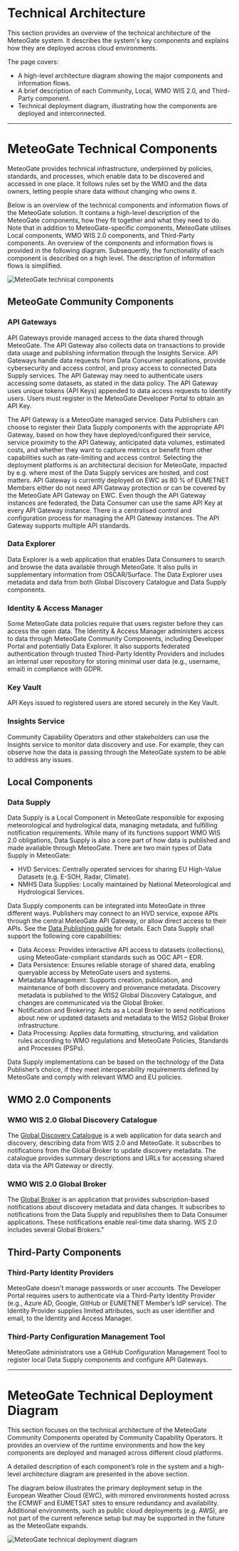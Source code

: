 # Technical Architecture

This section provides an overview of the technical architecture of the MeteoGate system. It describes the system's key components and explains how they are deployed across cloud environments.

The page covers:
- A high-level architecture diagram showing the major components and information flows.
- A brief description of each Community, Local, WMO WIS 2.0, and Third-Party component.
- Technical deployment diagram, illustrating how the components are deployed and interconnected.

---

# MeteoGate Technical Components

MeteoGate provides technical infrastructure, underpinned by policies, standards, and processes, which enable data to be discovered and accessed in one place. It follows rules set by the WMO and the data owners, letting people share data without changing who owns it. 

Below is an overview of the technical components and information flows of the MeteoGate solution. It contains a high-level description of the MeteoGate components, how they fit together and what they need to do. Note that in addition to MeteoGate-specific components, MeteoGate utilises Local components, WMO WIS 2.0 components, and Third-Party components.
An overview of the components and information flows is provided in the following diagram. Subsequently, the functionality of each component is described on a high level. The description of information flows is simplified.

![MeteoGate technical components](images/meteogate-technical-components.png)

## MeteoGate Community Components

### API Gateways 

API Gateways provide managed access to the data shared through MeteoGate. The API Gateway also collects data on transactions to provide data usage and publishing information through the Insights Service.
API Gateways handle data requests from Data Consumer applications, provide cybersecurity and access control, and proxy access to connected Data Supply services. The API Gateway may need to authenticate users accessing some datasets, as stated in the data policy. The API Gateway uses unique tokens (API Keys) appended to data access requests to identify users. Users must register in the MeteoGate Developer Portal to obtain an API Key.

The API Gateway is a MeteoGate managed service. Data Publishers can choose to register their Data Supply components with the appropriate API Gateway, based on how they have deployed/configured their service, service proximity to the API Gateway, anticipated data volumes, estimated costs, and whether they want to capture metrics or benefit from other capabilities such as rate-limiting and access control.
Selecting the deployment platforms is an architectural decision for MeteoGate, impacted by e.g. where most of the Data Supply services are hosted, and cost matters. API Gateway is currently deployed on EWC as 80 % of EUMETNET Members either do not need API Gateway protection or can be covered by the MeteoGate API Gateway on EWC.
Even though the API Gateway instances are federated, the Data Consumer can use the same API Key at every API Gateway instance. There is a centralised control and configuration process for managing the API Gateway instances.
The API Gateway supports multiple API standards.

### Data Explorer

Data Explorer is a web application that enables Data Consumers to search and browse the data available through MeteoGate. It also pulls in supplementary information from OSCAR/Surface. The Data Explorer uses metadata and data from both Global Discovery Catalogue and Data Supply components.

### Identity & Access Manager

Some MeteoGate data policies require that users register before they can access the open data. The Identity & Access Manager administers access to data through MeteoGate Community Components, including Developer Portal and potentially Data Explorer. It also supports federated authentication through trusted Third-Party Identity Providers and includes an internal user repository for storing minimal user data (e.g., username, email) in compliance with GDPR.

### Key Vault

API Keys issued to registered users are stored securely in the Key Vault.

### Insights Service
Community Capability Operators and other stakeholders can use the Insights service to monitor data discovery and use. For example, they can observe how the data is passing through the MeteoGate system to be able to address any issues.

## Local Components 

### Data Supply 

Data Supply is a Local Component in MeteoGate responsible for exposing meteorological and hydrological data, managing metadata, and fulfilling notification requirements. While many of its functions support WMO WIS 2.0 obligations, Data Supply is also a core part of how data is published and made available through MeteoGate.
There are two main types of Data Supply in MeteoGate:
- HVD Services: Centrally operated services for sharing EU High-Value Datasets (e.g. E-SOH, Radar, Climate).
- NMHS Data Supplies: Locally maintained by National Meteorological and Hydrological Services.

Data Supply components can be integrated into MeteoGate in three different ways. Publishers may connect to an HVD service, expose APIs through the central MeteoGate API Gateway, or allow direct access to their APIs. See the [Data Publishing guide](3-publishing-data.md) for details.
Each Data Supply shall support the following core capabilities:
- Data Access: Provides interactive API access to datasets (collections), using MeteoGate-compliant standards such as OGC API – EDR.
- Data Persistence: Ensures reliable storage of shared data, enabling queryable access by MeteoGate users and systems.
- Metadata Management: Supports creation, publication, and maintenance of both discovery and provenance metadata. Discovery metadata is published to the WIS2 Global Discovery Catalogue, and changes are communicated via the Global Broker.
- Notification and Brokering: Acts as a Local Broker to send notifications about new or updated datasets and metadata to the WIS2 Global Broker infrastructure.
- Data Processing: Applies data formatting, structuring, and validation rules according to WMO regulations and MeteoGate Policies, Standards and Processes (PSPs).

Data Supply implementations can be based on the technology of the Data Publisher’s choice, if they meet interoperability requirements defined by MeteoGate and comply with relevant WMO and EU policies.

## WMO 2.0 Components

### WMO WIS 2.0 Global Discovery Catalogue

The [Global Discovery Catalogue](https://github.com/wmo-im/wis2-gdc) is a web application for data search and discovery, describing data from WIS 2.0 and MeteoGate. It subscribes to notifications from the Global Broker to update discovery metadata. 
The catalogue provides summary descriptions and URLs for accessing shared data via the API Gateway or directly.

### WMO WIS 2.0 Global Broker

The [Global Broker](https://community.wmo.int/en/activity-areas/wis/WIS2-overview) is an application that provides subscription-based notifications about discovery metadata and data changes. It subscribes to notifications from the Data Supply and republishes them to Data Consumer applications. These notifications enable real-time data sharing. WIS 2.0 includes several Global Brokers."

## Third-Party Components

### Third-Party Identity Providers

MeteoGate doesn't manage passwords or user accounts. The Developer Portal requires users to authenticate via a Third-Party Identity Provider (e.g., Azure AD, Google, GitHub or EUMETNET Member’s IdP service). The Identity Provider supplies limited attributes, such as user identifier and email, to the Identity and Access Manager.

### Third-Party Configuration Management Tool

MeteoGate administrators use a GitHub Configuration Management Tool to register local Data Supply components and configure API Gateways.

---

# MeteoGate Technical Deployment Diagram

This section focuses on the technical architecture of the MeteoGate Community Components operated by Community Capability Operators. It provides an overview of the runtime environments and how the key components are deployed and managed across different cloud platforms.

A detailed description of each component’s role in the system and a high-level architecture diagram are presented in the above section.

The diagram below illustrates the primary deployment setup in the European Weather Cloud (EWC), with mirrored environments hosted across the ECMWF and EUMETSAT sites to ensure redundancy and availability. Additional environments, such as public cloud deployments (e.g. AWS), are not part of the current reference setup but may be supported in the future as the MeteoGate expands.

![MeteoGate technical deployment diagram](images/meteogate-technical-components.png)


